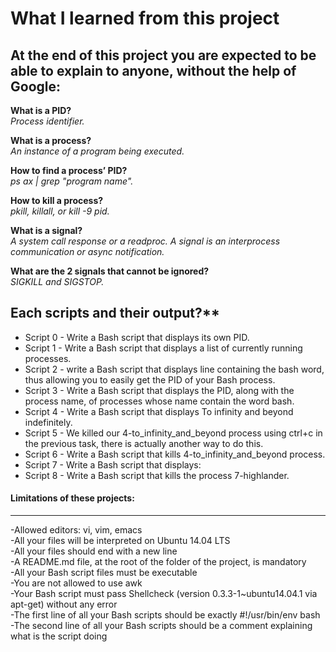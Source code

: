 # What I learned from this project  
At the end of this project you are expected to be able to explain to anyone, without the help of Google:  
---  

**What is a PID?**  
*Process identifier.*  

**What is a process?**  
*An instance of a program being executed.*  

**How to find a process’ PID?**  
*ps ax | grep "program name".*  

**How to kill a process?**  
*pkill, killall, or kill -9 pid.*  

**What is a signal?**  
*A system call response or a readproc. A signal is an interprocess communication or async notification.*  

**What are the 2 signals that cannot be ignored?**  
*SIGKILL and SIGSTOP.* 

## Each scripts and their output?**  
* Script 0 - Write a Bash script that displays its own PID.      
* Script 1 - Write a Bash script that displays a list of currently running processes.    
* Script 2 - write a Bash script that displays line containing the bash word, thus allowing you to easily get the PID of your Bash process.      
* Script 3 - Write a Bash script that displays the PID, along with the process name, of processes whose name contain the word bash.    
* Script 4 - Write a Bash script that displays To infinity and beyond indefinitely.    
* Script 5 - We killed our 4-to_infinity_and_beyond process using ctrl+c in the previous task, there is actually another way to do this.      
* Script 6 - Write a Bash script that kills 4-to_infinity_and_beyond process.      
* Script 7 - Write a Bash script that displays:     
* Script 8 - Write a Bash script that kills the process 7-highlander.      


#### Limitations of these projects:  
___

-Allowed editors: vi, vim, emacs  
-All your files will be interpreted on Ubuntu 14.04 LTS  
-All your files should end with a new line  
-A README.md file, at the root of the folder of the project, is mandatory  
-All your Bash script files must be executable  
-You are not allowed to use awk  
-Your Bash script must pass Shellcheck (version 0.3.3-1~ubuntu14.04.1 via apt-get) without any error  
-The first line of all your Bash scripts should be exactly #!/usr/bin/env bash  
-The second line of all your Bash scripts should be a comment explaining what is the script doing  

